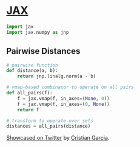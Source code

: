 # [JAX](https://jax.readthedocs.io/en/latest/)

```python
import jax
import jax.numpy as jnp
```

## Pairwise Distances

```python
# pairwise function
def distance(a, b):
    return jnp.linalg.norm(a - b)

# vmap-based combinator to operate on all pairs
def all_pairs(f):
    f = jax.vmap(f, in_axes=(None, 0))
    f = jax.vmap(f, in_axes=(0, None))
    return f

# transform to operate over sets
distances = all_pairs(distance)
```

[Showcased on Twitter](https://twitter.com/cgarciae88/status/1511763733676277766?s=20&t=ly0nolWLQaqCHrmKJ8ikbA) by [Cristian Garcia](https://twitter.com/cgarciae88).
